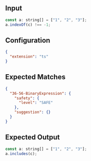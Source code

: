 
## Input
```javascript input
const a: string[] = ["1", "2", "3"];
a.indexOf(c) !== -1;
```

## Configuration
```json configuration
{
  "extension": "ts"
}
```

## Expected Matches
```json expected matches
{
  "36-56-BinaryExpression": {
    "safety": {
      "level": "SAFE"
    },
    "suggestion": {}
  }
}
```

## Expected Output
```javascript expected output
const a: string[] = ["1", "2", "3"];
a.includes(c);
```
